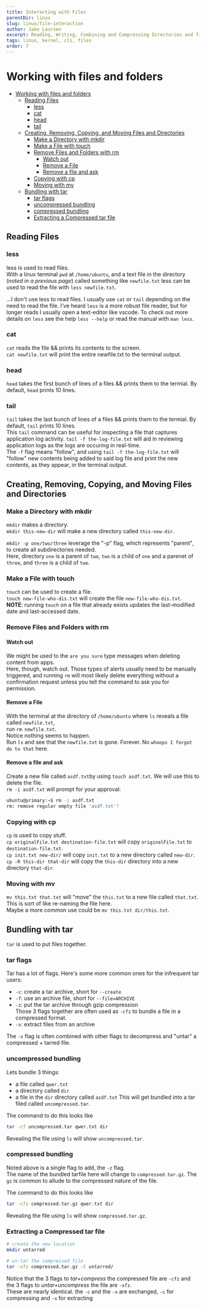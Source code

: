 ```yaml
---
title: Interacting with Files
parentDir: linux
slug: linux/file-interaction
author: Jake Laursen
excerpt: Reading, Writing, Combining and Compressing Directories and files
tags: linux, kernel, cli, files
order: 7
---
```


# Working with files and folders
- [Working with files and folders](#working-with-files-and-folders)
  - [Reading Files](#reading-files)
    - [less](#less)
    - [cat](#cat)
    - [head](#head)
    - [tail](#tail)
  - [Creating, Removing, Copying, and Moving Files and Directories](#creating-removing-copying-and-moving-files-and-directories)
    - [Make a Directory with mkdir](#make-a-directory-with-mkdir)
    - [Make a File with touch](#make-a-file-with-touch)
    - [Remove Files and Folders with rm](#remove-files-and-folders-with-rm)
      - [Watch out](#watch-out)
      - [Remove a File](#remove-a-file)
      - [Remove a file and ask](#remove-a-file-and-ask)
    - [Copying with cp](#copying-with-cp)
    - [Moving with mv](#moving-with-mv)
  - [Bundling with tar](#bundling-with-tar)
    - [tar flags](#tar-flags)
    - [uncompressed bundling](#uncompressed-bundling)
    - [compressed bundling](#compressed-bundling)
    - [Extracting a Compressed tar file](#extracting-a-compressed-tar-file)

## Reading Files
### less  
less is used to read files.  
With a linux terminal `pwd` at `/home/ubuntu`, and a text file in the directory (_noted in a previous page_) called something like `newfile.txt` less can be used to read the file with `less newfile.txt`.  

...I don't use less to read files. I usually use `cat` or `tail` depending on the need to read the file. I've heard `less` is a more robust file reader, but for longer reads I usually open a text-editor like vscode. To check out more details on `less` see the help `less --help` or read the manual with `man less`.  

### cat  
`cat` reads the file && prints its contents to the screen.  
`cat newfile.txt` will print the entire newfile.txt to the terminal output.  

### head  
`head` takes the first bunch of lines of a files && prints them to the termial. By default, `head` prints 10 lines.   
### tail  
`tail` takes the last bunch of lines of a files && prints them to the termial. By default, `tail` prints 10 lines.  
This `tail` command can be useful for inspecting a file that captures application log activity. `tail -f the-log-file.txt` will aid in reviewing application logs as the logs are occuring in real-time.  
The `-f` flag means "follow", and using `tail -f the-log-file.txt` will "follow" new contents being added to said log file and print the new contents, as they appear, in the terminal output.  

## Creating, Removing, Copying, and Moving Files and Directories

### Make a Directory with mkdir
`mkdir` makes a directory.  
`mkdir this-new-dir` will make a new directory called `this-new-dir`.  

`mkdir -p one/two/three` leverage the "-p" flag, which represents "parent", to create all subdirectories needed.  
Here, directory `one` is a parent of `two`, `two` is a child of `one` and a parenet of `three`, and `three` is a child of `two`.  

### Make a File with touch
`touch` can be used to create a file.  
`touch new-file-who-dis.txt` will create the file `new-file-who-dis.txt`.  
**NOTE**: running `touch` on a file that already exists updates the last-modified date and last-accessed date.  

### Remove Files and Folders with rm
#### Watch out
We might be used to the `are you sure` type messages when deleting content from apps.  \
Here, though, watch out. Those types of alerts usually need to be manually triggered, and running `rm` will most likely delete everything without a confirmation request unless you tell the command to ask you for permission.  

#### Remove a File
With the terminal at the directory of `/home/ubuntu` where `ls` reveals a file called `newfile.txt`,  
run `rm newfile.txt`.  
Notice nothing seems to happen.  
Run `ls` and see that the `newfile.txt` is gone. Forever. No `whoops I forgot do to that` here.  

#### Remove a file and ask
Create a new file called `asdf.txt`by using `touch asdf.txt`. We will use this to delete the file.  
`rm -i asdf.txt` will prompt for your approval:
```bash
ubuntu@primary:~$ rm -i asdf.txt 
rm: remove regular empty file 'asdf.txt'?
```


### Copying with cp
`cp` is used to copy stuff.  
`cp originalFile.txt destination-file.txt` will copy `originalFile.txt` to `destination-file.txt`.  
`cp init.txt new-dir/` will copy `init.txt` to a new directory called `new-dir`.  
`cp -R this-dir that-dir` will copy the `this-dir` directory into a new directory `that-dir`.  

### Moving with mv
`mv this.txt that.txt` will "move" the `this.txt` to a new file called `that.txt`. This is sort of like re-naming the file here.  
Maybe a more common use could be `mv this.txt dir/this.txt`.  

## Bundling with tar
`tar` is used to put files together.  
### tar flags
Tar has a lot of flags. Here's some more common ones for the infrequent tar users:
- `-c`: create a tar archive, short for `--create`  
- `-f`: use an archive file, short for `--file=ARCHIVE`  
- `-z`: put the tar archive through gzip compression  
Those 3 flags together are often used as `-cfz` to bundle a file in a compressed format.  
- `-x`: extract files from an archive

The `-x` flag is often combined with other flags to decompress and "untar" a compressed + tarred file.  

### uncompressed bundling
Lets bundle 3 things:
- a file called `qwer.txt`
- a directory called `dir`
- a file in the `dir` directory called `asdf.txt`
This will get bundled into a tar filed called `uncompressed.tar`.  

The command to do this looks like  
```bash
tar -cf uncompressed.tar qwer.txt dir
```
Revealing the file using `ls` will show `uncompressed.tar`.  

### compressed bundling
Noted above is a single flag to add, the `-z` flag.  
The name of the bundled tarfile here will change to `compressed.tar.gz`.  The `gz` is common to allude to the compressed nature of the file.  

The command to do this looks like  
```bash
tar -cfz compressed.tar.gz qwer.txt dir
```
Revealing the file using `ls` will show `compressed.tar.gz`.  

### Extracting a Compressed tar file
```bash
# create the new location
mkdir untarred

# un-tar the compressed file
tar -xfz compressed.tar.gz -C untarred/
```
Notice that the 3 flags to _tar+compress_ the compressed file are `-cfz` and the 3 flags to _untar+uncompress_ the file are `-xfz`.  
These are nearly identical. the `-c` and the `-x` are exchanged, `-c` for compressing and `-x` for extracting